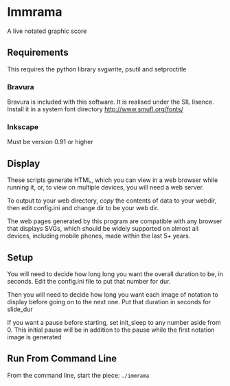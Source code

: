 # Immrama
A live notated graphic score

## Requirements
This requires the python library svgwrite, psutil and setproctitle

### Bravura
Bravura is included with this software. It is realised under the SIL lisence. Install it
in a system font directory
http://www.smufl.org/fonts/

### Inkscape
Must be version 0.91 or higher

## Display
These scripts generate HTML, which you can view in a web browser while running it, or, to view on multiple devices, you will need a web server.

To output to your web directory, *copy* the contents of data to your webdir, then edit config.ini and change dir to be your web dir.

The web pages generated by this program are compatible with any browser that displays SVGs, which should be widely supported on almost all devices, including mobile phones, made within the last 5+ years.

## Setup
You will need to decide how long long you want the overall duration to be, in seconds. Edit the config.ini file to put that number for dur.

Then you will need to decide how long you want each image of notation to display before going on to the next one. Put that duration in seconds for slide_dur

If you want a pause before starting, set init_sleep to any number aside from 0.  This initial pause will be in addition to the pause while the first notation image is generated


## Run From Command Line
From the command line, start the piece:
    `./immrama`
